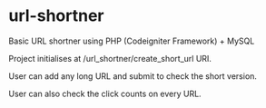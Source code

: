 # url-shortner
Basic URL shortner using PHP (Codeigniter Framework) + MySQL

Project initialises at /url_shortner/create_short_url  URI.

User can add any long URL and submit to check the short version.

User can also check the click counts on every URL.
